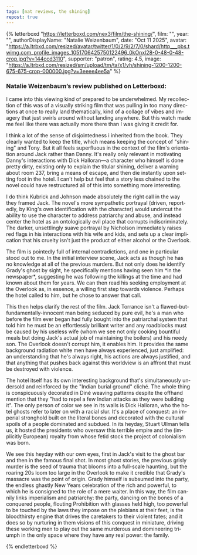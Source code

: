```yaml
---
tags: [nat reviews, the shining]
repost: true
---
```


{% letterboxd "https://letterboxd.com/nex3/film/the-shining/",
    film: "",
    year: "",
    authorDisplayName: "Natalie Weizenbaum",
    date: "Oct 11 2025",
    avatar: "https://a.ltrbxd.com/resized/avatar/twitter/1/0/2/9/2/7/0/shard/http___pbs.twimg.com_profile_images_1051706425750122496_0kOnxl28-0-48-0-48-crop.jpg?v=144ccd3110",
    supporter: "patron",
    rating: 4.5,
    image: "https://a.ltrbxd.com/resized/sm/upload/tm/ta/x1/yh/shining-1200-1200-675-675-crop-000000.jpg?v=3eeee4ee5a" %}
  <h3 class="hidden">Natalie Weizenbaum’s review published on Letterboxd:</h3>
  
  <div class="js-review-body" lang="en" data-is-translatable="true">
    <p>
      I came into this viewing kind of prepared to be underwhelmed. My
      recollection of this was of a visually striking film that was pulling in
      too many directions at once to really land thematically, kind of a collage
      of vibes and imagery that just swirls around without landing anywhere. But
      this watch made me feel like there was actually more there than I was
      giving it credit for.
    </p>
    <p>
      I think a lot of the sense of disjointedness i inherited from the book.
      They clearly wanted to keep the title, which means keeping the concept of
      "shining" and Tony. But it all feels superfluous in the context of the
      film's orientation around Jack rather than Danny. It's really only
      relevant in motivating Danny's interactions with Dick Halloran—a character
      who himself is done pretty dirty, existing only to explain the titular
      shining, deliver a warning about room 237, bring a means of escape, and
      then die instantly upon setting foot in the hotel. I can't help but feel
      that a story less chained to the novel could have restructured all of this
      into something more interesting.
    </p>
    <p>
      I do think Kubrick and Johnson made absolutely the right call in the way
      they framed Jack. The novel's more sympathetic portrayal (driven,
      reportedly, by King's own identification with the character) would
      undercut the ability to use the character to address patriarchy and abuse,
      and instead center the hotel as an ontologically evil place that corrupts
      indiscriminately. The darker, unsettlingly suave portrayal by Nicholson
      immediately raises red flags in his interactions with his wife and kids,
      and sets up a clear implication that his cruelty isn't just the product of
      either alcohol or the Overlook.
    </p>
    <p>
      The film is pointedly full of internal contradictions, and one in
      particular stood out to me. In the initial interview scene, Jack acts as
      though he has no knowledge at all of the previous murders. But not only
      does he identify Grady's ghost by sight, he specifically mentions having
      seen him *in the newspaper*, suggesting he was following the killings at
      the time and had known about them for years. We can then read his seeking
      employment at the Overlook as, in essence, a willing first step towards
      violence. Perhaps the hotel called to him, but he chose to answer that
      call.
    </p>
    <p>
      This then helps clarify the rest of the film. Jack Torrance isn't a
      flawed-but-fundamentally-innocent man being seduced by pure evil, he's a
      man who before the film ever began had fully bought into the patriarchal
      system that told him he must be an effortlessly brilliant writer and any
      roadblocks must be caused by his useless wife (whom we see not only
      cooking bountiful meals but doing Jack's actual job of maintaining the
      boilers) and his needy son. The Overlook doesn't corrupt him, it enables
      him. It provides the same background radiation white men have always
      experienced, just amplified: an understanding that he's always right, his
      actions are always justified, and that anything that pushes back against
      this worldview is an affront that must be destroyed with violence.
    </p>
    <p>
      The hotel itself has its own interesting background that's simultaneously
      undersold and reinforced by the "Indian burial ground" cliché. The whole
      thing is conspicuously decorated in Diné weaving patterns despite the
      offhand mention that they "had to repel a few Indian attacks as they were
      building it". The only person of color we see in its walls is Dick
      Halloran, who the hotel ghosts refer to later on with a racial slur. It's
      a place of conquest: an imperial stronghold built on the literal bones and
      decorated with the cultural spoils of a people dominated and subdued. In
      its heyday, Stuart Ullman tells us, it hosted the presidents who oversaw
      this terrible empire and the (implicitly European) royalty from whose
      fetid stock the project of colonialism was born.
    </p>
    <p>
      We see this heyday with our own eyes, first in Jack's visit to the ghost
      bar and then in the famous final shot. In most ghost stories, the previous
      grisly murder is the seed of trauma that blooms into a full-scale
      haunting, but the roaring 20s loom too large in the Overlook to make it
      credible that Grady's massacre was the point of origin. Grady himself is
      subsumed into the party, the endless ghastly New Years celebration of the
      rich and powerful, to which he is consigned to the role of a mere waiter.
      In this way, the film cannily links imperialism and patriarchy: the party,
      dancing on the bones of a conquered people, flouting Prohibition with
      glasses held high, too powerful to be touched by the laws they impose on
      the plebians at their feet, is the bloodthirsty engine that drives the
      caretakers to their violent fates; and it does so by nurturing in them
      visions of this conquest in miniature, driving these working men to play
      out the same murderous and domineering triumph in the only space where
      they have any real power: the family.
    </p>
  </div>
{% endletterboxd %}
